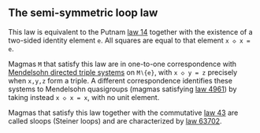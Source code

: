 ## The semi-symmetric loop law

This law is equivalent to the Putnam [law 14](https://teorth.github.io/equational_theories/implications/?14) together with the existence of a two-sided identity element `e`.  All squares are equal to that element `x ◇ x = e`.

Magmas `M` that satisfy this law are in one-to-one correspondence with [Mendelsohn directed triple systems](https://ajc.maths.uq.edu.au/pdf/71/ajc_v71_p485.pdf) on `M∖{e}`, with `x ◇ y = z` precisely when `x,y,z` form a triple.  A different correspondence identifies these systems to Mendelsohn quasigroups (magmas satisfying [law 4961](https://teorth.github.io/equational_theories/implications/?4961)) by taking instead `x ◇ x = x`, with no unit element.

Magmas that satisfy this law together with the commutative [law 43](https://teorth.github.io/equational_theories/implications/?43) are called sloops (Steiner loops) and are characterized by [law 63702](https://teorth.github.io/equational_theories/implications/?63702).
